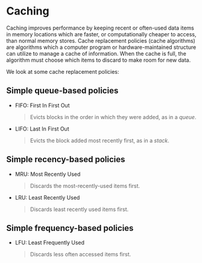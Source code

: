 # Caching

Caching improves performance by keeping recent or often-used data items in memory locations which are faster,
or computationally cheaper to access, than normal memory stores.
Cache replacement policies (cache algorithms) are algorithms which a computer program or hardware-maintained structure
can utilize to manage a cache of information. When the cache is full, the algorithm must choose which items to discard to make room for new data.

We look at some cache replacement policies:

## Simple queue-based policies

- FIFO: First In First Out
  > Evicts blocks in the order in which they were added, as in a _queue_.
- LIFO: Last In First Out
  > Evicts the block added most recently first, as in a _stack_.

## Simple recency-based policies

- MRU: Most Recently Used
  > Discards the most-recently-used items first.
- LRU: Least Recently Used
  > Discards least recently used items first.

## Simple frequency-based policies

- LFU: Least Frequently Used
  > Discards less often accessed items first.
